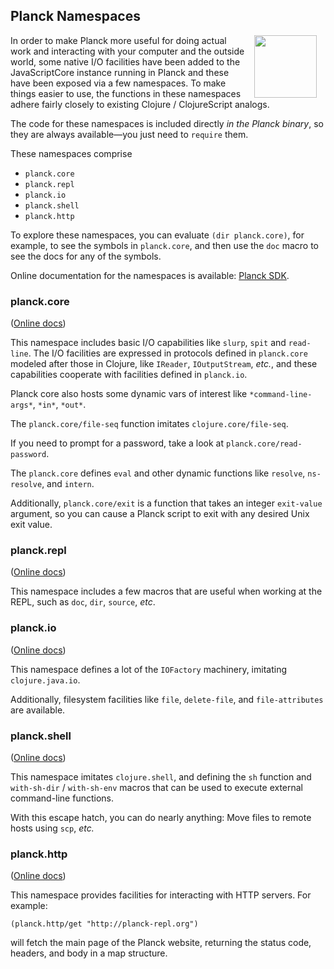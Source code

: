 ## Planck Namespaces

<img width="100" align="right" style="margin: 0ex 1em" src="img/planck-namespaces.jpg">
In order to make Planck more useful for doing actual work and interacting with your computer and the outside world, some native I/O facilities have been added to the JavaScriptCore instance running in Planck and these have been exposed via a few namespaces. To make things easier to use, the functions in these namespaces adhere fairly closely to existing Clojure / ClojureScript analogs.

The code for these namespaces is included directly _in the Planck binary_, so they are always available—you just need to `require` them.

These namespaces comprise
* `planck.core`
* `planck.repl`
* `planck.io`
* `planck.shell`
* `planck.http`

To explore these namespaces, you can evaluate `(dir planck.core)`, for example, to see the symbols in `planck.core`, and then use the `doc` macro to see the docs for any of the symbols.

Online documentation for the namespaces is available: [Planck SDK](sdk.html).

### planck.core

([Online docs](planck-core.html))

This namespace includes basic I/O capabilities like `slurp`, `spit` and `read-line`. The I/O facilities are expressed in protocols defined in `planck.core` modeled after those in Clojure, like `IReader`, `IOutputStream`, _etc._, and these capabilities cooperate with facilities defined in `planck.io`.

Planck core also hosts some dynamic vars of interest like `*command-line-args*`, `*in*`, `*out*`.

The `planck.core/file-seq` function imitates `clojure.core/file-seq`.

If you need to prompt for a password, take a look at `planck.core/read-password`.

The `planck.core` defines `eval` and other dynamic functions like `resolve`, `ns-resolve`, and `intern`.

Additionally, `planck.core/exit` is a function that takes an integer `exit-value` argument, so you can cause a Planck script to exit with any desired Unix exit value.

### planck.repl

([Online docs](planck-repl.html))

This namespace includes a few macros that are useful when working at the REPL, such as `doc`, `dir`, `source`, _etc_.

### planck.io

([Online docs](planck-io.html))

This namespace defines a lot of the `IOFactory` machinery, imitating `clojure.java.io`.

Additionally, filesystem facilities like `file`, `delete-file`, and `file-attributes` are available.

### planck.shell

([Online docs](planck-shell.html))

This namespace imitates `clojure.shell`, and defining the `sh` function and `with-sh-dir` / `with-sh-env` macros that can be used to execute external command-line functions.

With this escape hatch, you can do nearly anything: Move files to remote hosts using `scp`, _etc._

### planck.http

([Online docs](planck-http.html))

This namespace provides facilities for interacting with HTTP servers. For example:

```
(planck.http/get "http://planck-repl.org")
```

will fetch the main page of the Planck website, returning the status code, headers, and body in a map structure.